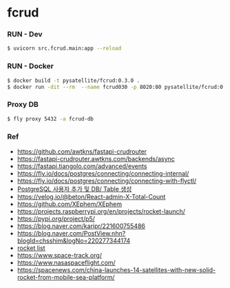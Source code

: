 # fcrud

### RUN - Dev
```bash
$ uvicorn src.fcrud.main:app --reload
```

### RUN - Docker
```bash
$ docker build -t pysatellite/fcrud:0.3.0 .
$ docker run -dit --rm  --name fcrud030 -p 8020:80 pysatellite/fcrud:0.3.0
```

### Proxy DB
```bash
$ fly proxy 5432 -a fcrud-db
```

### Ref
- https://github.com/awtkns/fastapi-crudrouter
- https://fastapi-crudrouter.awtkns.com/backends/async
- https://fastapi.tiangolo.com/advanced/events
- https://fly.io/docs/postgres/connecting/connecting-internal/
- https://fly.io/docs/postgres/connecting/connecting-with-flyctl/
- [PostgreSQL 사용자 추가 및 DB/ Table 생성](https://browndwarf.tistory.com/3)
- https://velog.io/@beton/React-admin-X-Total-Count
- https://github.com/XEphem/XEphem
- https://projects.raspberrypi.org/en/projects/rocket-launch/
- https://pypi.org/project/p5/
- https://blog.naver.com/karipr/221600755486
- https://blog.naver.com/PostView.nhn?blogId=chsshim&logNo=220277344174
- [rocket list](https://github.com/pySatellite/sli/issues/4)
- https://www.space-track.org/
- https://www.nasaspaceflight.com/
- https://spacenews.com/china-launches-14-satellites-with-new-solid-rocket-from-mobile-sea-platform/
